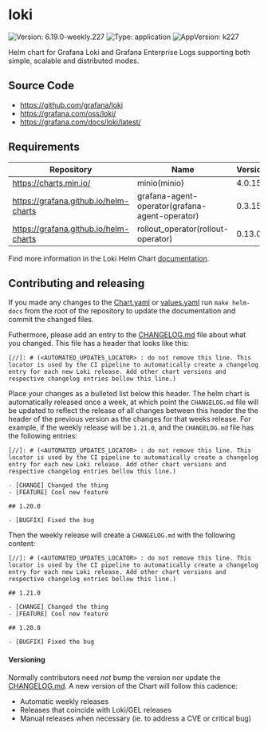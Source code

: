 # loki

![Version: 6.19.0-weekly.227](https://img.shields.io/badge/Version-6.19.0--weekly.227-informational?style=flat-square) ![Type: application](https://img.shields.io/badge/Type-application-informational?style=flat-square) ![AppVersion: k227](https://img.shields.io/badge/AppVersion-k227-informational?style=flat-square)

Helm chart for Grafana Loki and Grafana Enterprise Logs supporting both simple, scalable and distributed modes.

## Source Code

* <https://github.com/grafana/loki>
* <https://grafana.com/oss/loki/>
* <https://grafana.com/docs/loki/latest/>

## Requirements

| Repository | Name | Version |
|------------|------|---------|
| https://charts.min.io/ | minio(minio) | 4.0.15 |
| https://grafana.github.io/helm-charts | grafana-agent-operator(grafana-agent-operator) | 0.3.15 |
| https://grafana.github.io/helm-charts | rollout_operator(rollout-operator) | 0.13.0 |

Find more information in the Loki Helm Chart [documentation](https://grafana.com/docs/loki/next/installation/helm).

## Contributing and releasing

If you made any changes to the [Chart.yaml](https://github.com/grafana/loki/blob/main/production/helm/loki/Chart.yaml) or [values.yaml](https://github.com/grafana/loki/blob/main/production/helm/loki/values.yaml) run `make helm-docs` from the root of the repository to update the documentation and commit the changed files.

Futhermore, please add an entry to the [CHANGELOG.md](./CHANGELOG.md) file about what you changed.  This file has a header that looks like this:

```
[//]: # (<AUTOMATED_UPDATES_LOCATOR> : do not remove this line. This locator is used by the CI pipeline to automatically create a changelog entry for each new Loki release. Add other chart versions and respective changelog entries bellow this line.)
````

Place your changes as a bulleted list below this header. The helm chart is automatically released once a week, at which point the `CHANGELOG.md` file will be updated to reflect the release of all changes between this header the the header of the previous version as the changes for that weeks release. For example, if the weekly release will be `1.21.0`, and the `CHANGELOG.md` file has the following entries:

```
[//]: # (<AUTOMATED_UPDATES_LOCATOR> : do not remove this line. This locator is used by the CI pipeline to automatically create a changelog entry for each new Loki release. Add other chart versions and respective changelog entries bellow this line.)

- [CHANGE] Changed the thing
- [FEATURE] Cool new feature

## 1.20.0

- [BUGFIX] Fixed the bug
```

Then the weekly release will create a `CHANGELOG.md` with the following content:
```
[//]: # (<AUTOMATED_UPDATES_LOCATOR> : do not remove this line. This locator is used by the CI pipeline to automatically create a changelog entry for each new Loki release. Add other chart versions and respective changelog entries bellow this line.)

## 1.21.0

- [CHANGE] Changed the thing
- [FEATURE] Cool new feature

## 1.20.0

- [BUGFIX] Fixed the bug
```

#### Versioning

Normally contributors need _not_ bump the version nor update the [CHANGELOG.md](https://github.com/grafana/loki/blob/main/production/helm/loki/CHANGELOG.md). A new version of the Chart will follow this cadence:
- Automatic weekly releases
- Releases that coincide with Loki/GEL releases
- Manual releases when necessary (ie. to address a CVE or critical bug)
